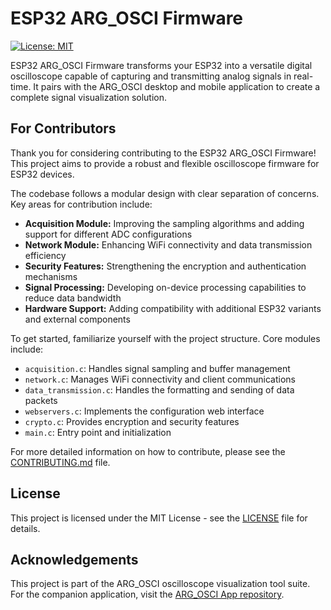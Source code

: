 # ESP32 ARG_OSCI Firmware

[![License: MIT](https://img.shields.io/badge/License-MIT-yellow.svg)](https://opensource.org/licenses/MIT)

ESP32 ARG_OSCI Firmware transforms your ESP32 into a versatile digital oscilloscope capable of capturing and transmitting analog signals in real-time. It pairs with the ARG_OSCI desktop and mobile application to create a complete signal visualization solution.

## For Contributors

Thank you for considering contributing to the ESP32 ARG_OSCI Firmware! This project aims to provide a robust and flexible oscilloscope firmware for ESP32 devices.

The codebase follows a modular design with clear separation of concerns. Key areas for contribution include:

- **Acquisition Module:** Improving the sampling algorithms and adding support for different ADC configurations
- **Network Module:** Enhancing WiFi connectivity and data transmission efficiency
- **Security Features:** Strengthening the encryption and authentication mechanisms
- **Signal Processing:** Developing on-device processing capabilities to reduce data bandwidth
- **Hardware Support:** Adding compatibility with additional ESP32 variants and external components

To get started, familiarize yourself with the project structure. Core modules include:

- `acquisition.c`: Handles signal sampling and buffer management
- `network.c`: Manages WiFi connectivity and client communications
- `data_transmission.c`: Handles the formatting and sending of data packets
- `webservers.c`: Implements the configuration web interface
- `crypto.c`: Provides encryption and security features
- `main.c`: Entry point and initialization

For more detailed information on how to contribute, please see the [CONTRIBUTING.md](CONTRIBUTING.md) file.

## License

This project is licensed under the MIT License - see the [LICENSE](LICENSE) file for details.

## Acknowledgements

This project is part of the ARG_OSCI oscilloscope visualization tool suite. For the companion application, visit the [ARG_OSCI App repository](https://github.com/ArgOsciProyect/ARG_OSCI_APP).
